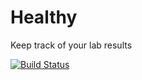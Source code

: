 # Healthy
Keep track of your lab results

[![Build Status](https://travis-ci.org/eduarde/Healthy.svg?branch=master)](https://travis-ci.org/eduarde/Healthy)

